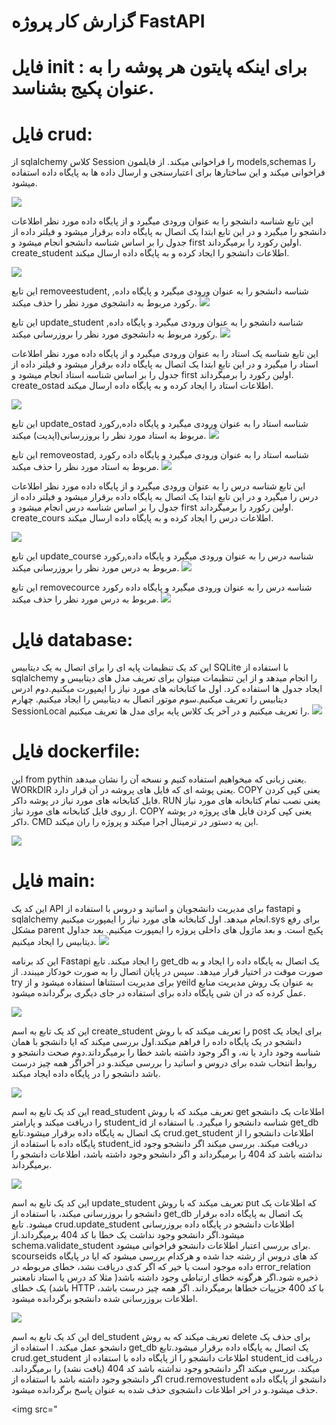 # گزارش کار پروژه FastAPI

# فایل init :  برای اینکه پایتون هر پوشه را به عنوان پکیج بشناسد.

# فایل crud: 
از sqlalchemy  کلاس Session  را فراخوانی میکند. از فایلمون models,schemas  را فراخوانی میکند و این ساختارها برای اعتبارسنجی و ارسال  داده ها به پایگاه داده استفاده میشود.

  <img src="https://github.com/zahraw-rz/zahra/blob/main/%D8%A7%D9%88%D9%84.PNG?raw=true" />

  این تابع شناسه دانشجو را به عنوان ورودی میگیرد و از پایگاه داده مورد نظر اطلاعات دانشجو را میگیرد و در این تابع ابتدا یک اتصال به پایگاه داده برقرار میشود و فیلتر داده از جدول را بر اساس شناسه  دانشجو انجام میشود و first اولین رکورد را برمیگرداند. create_student اطلاعات دانشجو را ایجاد کرده و به پایگاه داده ارسال میکند.

 <img src="https://github.com/zahraw-rz/zahra/blob/main/%D8%AF%D9%88%D9%85.PNG?raw=true" /> 
  
این تابع removeestudent, شناسه دانشجو را به عنوان ورودی میگیرد و پایگاه داده, رکورد مربوط به دانشجوی مورد نظر را حذف میکند.
<img src="https://github.com/zahraw-rz/zahra/blob/main/%D8%B3%D9%88%D9%85.PNG?raw=true" />

این تابع update_student شناسه دانشجو را به عنوان ورودی میگیرد و پایگاه داده, رکورد مربوط به دانشجوی مورد نظر را بروزرسانی میکند.
<img src="https://github.com/zahraw-rz/zahra/blob/main/%DA%86%D9%87%D8%A7%D8%B1%D9%85.PNG?raw=true" />

این تابع شناسه یک استاد را به عنوان ورودی میگیرد و از پایگاه داده مورد نظر اطلاعات استاد را میگیرد و در این تابع ابتدا یک اتصال به پایگاه داده برقرار میشود و فیلتر داده از جدول را بر اساس شناسه  استاد انجام میشود و first اولین رکورد را برمیگرداند. create_ostad اطلاعات استاد را ایجاد کرده و به پایگاه داده ارسال میکند.

<img src="https://github.com/zahraw-rz/zahra/blob/main/%D9%BE%D9%86%D8%AC%D9%85(1).PNG?raw=true" />

این تابع update_ostad شناسه استاد را به عنوان ورودی میگیرد و پایگاه داده,رکورد مربوط به استاد مورد نظر را بروزرسانی(اپدیت) میکند.
<img src="https://github.com/zahraw-rz/zahra/blob/main/%D8%B4%D8%B4%D9%85.PNG?raw=true" />

این تابع removeostad, شناسه استاد را به عنوان ورودی میگیرد و پایگاه داده رکورد مربوط به استاد مورد نظر را حذف میکند.
<img src="https://github.com/zahraw-rz/zahra/blob/main/%D9%87%D9%81%D8%AA%D9%85.PNG?raw=true" />

این تابع شناسه درس را به عنوان ورودی میگیرد و از پایگاه داده مورد نظر اطلاعات درس را میگیرد و در این تابع ابتدا یک اتصال به پایگاه داده برقرار میشود و فیلتر داده از جدول را بر اساس شناسه  درس انجام میشود و first اولین رکورد را برمیگرداند. create_cours اطلاعات درس را ایجاد کرده و به پایگاه داده ارسال میکند.

<img src="https://github.com/zahraw-rz/zahra/blob/main/%D9%87%D8%B4%D8%AA%D9%85.PNG?raw=true" />

این تابع update_course شناسه درس را به عنوان ورودی میگیرد و پایگاه داده,رکورد مربوط به درس مورد نظر را بروزرسانی میکند.
<img src="https://github.com/zahraw-rz/zahra/blob/main/%D9%86%D9%87%D9%85.PNG?raw=true" />

این تابع removecource شناسه درس را به عنوان ورودی میگیرد و پایگاه داده رکورد مربوط به درس مورد نظر را حذف میکند.
<img src="https://github.com/zahraw-rz/zahra/blob/main/%D8%AF%D9%87%D9%85.PNG?raw=true" />


# فایل database:
این کد یک تنظیمات پایه ای را برای اتصال به یک دیتابیس SQLite با استفاده از sqlalchemy را انجام میدهد و از این تنظیمات میتوان برای تعریف مدل های دیتابیس و ایجاد جدول ها استفاده کرد. اول ما کتابخانه های مورد نیاز را ایمپورت میکنیم.دوم ادرس دیتابیس را تعریف میکنیم.سوم موتور اتصال به دیتابیس را ایجاد میکنیم. چهارم SessionLocal را تعریف میکنیم و در آخر یک کلاس پایه برای مدل ها تعریف میکنیم.
<img src="https://github.com/zahraw-rz/zahra/blob/main/%DB%8C%D8%A7%D8%B2%D8%AF%D9%87%D9%85.PNG?raw=true" />


# فایل dockerfile:
 این from pythin یعنی زبانی که میخواهیم استفاده کنیم و نسخه آن را نشان میدهد. WORkDIR یعنی پوشه ای که فایل های پروشه در آن قرار دارد. COPY یعنی کپی کردن فایل کتابخانه های مورد نیاز در پوشه داکر. RUN یعنی نصب تمام کتابخانه های مورد نیاز از روی فایل کتابخانه های مورد نیاز. COPY یعنی کپی کردن فایل های پروژه در پوشه داکر. CMD این یه دستور در ترمینال اجرا میکند و پروژه را ران میکند.

<img src="https://github.com/zahraw-rz/zahra/blob/main/%D8%AF%D9%88%D8%A7%D8%B2%D8%AF%D9%87%D9%85.PNG?raw=true" />


# فایل main:
این کد یک API برای مدیریت دانشجویان و اساتید و دروس با استفاده از fastapi و sqlalchemy انجام میدهد. اول کتابخانه های مورد نیاز را ایمپورت میکنیم.sys برای رفع مشکل parent پکیج است. و بعد ماژول های داخلی پروژه را ایمپورت میکنیم. بعد جداول دیتابیس را ایجاد میکنیم.
<img src="https://github.com/zahraw-rz/zahra/blob/main/%D8%B3%DB%8C%D8%B2%D8%AF%D9%87%D9%85.PNG?raw=true" />

این کد برنامه Fastapi را ایجاد میکند. تابع get_db یک اتصال به پایگاه داده را ایجاد و به صورت موقت در اختیار قرار میدهد. سپس در پایان اتصال را به صورت خودکار میبندد. از try  برای مدیریت استثناها استفاده میشود و از yeild به عنوان یک روش مدیریت منابع عمل کرده که در ان شی پایگاه داده برای استفاده در جای دیگری برگردانده میشود.

<img src="https://github.com/zahraw-rz/zahra/blob/main/%DA%86%D9%87%D8%A7%D8%B1%D8%AF%D9%87%D9%85.PNG?raw=true" />

این کد یک تابع به اسم create_student را تعریف میکند که با روش post برای ایجاد یک دانشجو در یک پایگاه داده را فراهم میکند.اول بررسی میکند که ایا دانشجو با همان شناسه وجود دارد یا نه، و اگر وجود داشته باشد خطا را برمیگرداند.دوم صحت دانشجو و روابط انتخاب شده برای دروس و اساتید را بررسی میکند.و در آخراگر همه چیز درست باشد دانشجو را در پایگاه داده ایجاد میکند.

<img src="https://github.com/zahraw-rz/zahra/blob/main/%D9%BE%D8%A7%D9%86%D8%B2%D8%AF%D9%87%D9%85.PNG?raw=true" />

این کد یک تابع به اسم read_student تعریف میکند که با روش get اطلاعات یک دانشجو را دریافت میکند و پارامتر student_id  شناسه دانشجو را میگیرد. با استفاده از get_db یک اتصال به پایگاه داده برقرار میشود.تابع crud.get_student اطلاعات دانشجو را از پایگاه داده با استفاده از student_id دریافت میکند. بررسی میکند اگر دانشجو وجود نداشته باشد کد 404 را برمیگرداند و اگر دانشجو وجود داشته باشد، اطلاعات دانشجو را برمیگرداند.

<img src="https://github.com/zahraw-rz/zahra/blob/main/%D8%B4%D8%A7%D9%86%D8%B2%D8%AF%D9%87%D9%85.PNG?raw=true" />

این کد یک تابع به اسم update_student تعریف میکند که با روش put که اطلاعات یک دانشجو را بروزرسانی میکند، با استفاده از get_db  یک اتصال به پایگاه داده برقرار میشود. تابع crud.update_student اطلاعات دانشجو در پایگاه داده بروزرسانی میشود.اگر دانشجو وجود نداشت یک خطا با کد 404 برمیگرداند.از schema.validate_student  برای بررسی اعتبار اطلاعات دانشجو فراخوانی میشود. scourseids کد های دروس از رشته جدا شده و هرکدام بررسی میشود که ایا در پایگاه داده موجود است یا خیر که اگر کدی دریافت نشد، خطای مربوطه در error_relation  ذخیره شود.اگر هرگونه خطای ارتباطی وجود داشته باشد( مثلا کد درس یا استاد نامعتبر باشد)  یک خطای HTTP با کد 400 جزییات خطاها برمیگرداند. اگر همه چیز درست باشد، اطلاعات بروزرسانی شده دانشجو برگردانده میشود.

<img src="https://github.com/zahraw-rz/zahra/blob/main/%D9%87%D9%81%D8%AF%D9%87%D9%85.PNG?raw=true" />

این کد یک تابع به اسم  del_student تعریف میکند که به روش delete  برای حذف یک دانشجو عمل میکند. ا استفاده از get_db یک اتصال به پایگاه داده برقرار میشود.تابع crud.get_student اطلاعات دانشجو را از پایگاه داده با استفاده از student_id دریافت میکند. بررسی میکند اگر دانشجو وجود نداشته باشد کد 404 (یافت نشد)  را برمیگرداند. اگر دانشجو وجود داشته باشد با استفاده از crud.removestudent دانشجو از پایگاه داده حذف میشود.و در اخر اطلاعات دانشجوی حذف شده به عنوان پاسخ برگردانده میشود.

<img src="










